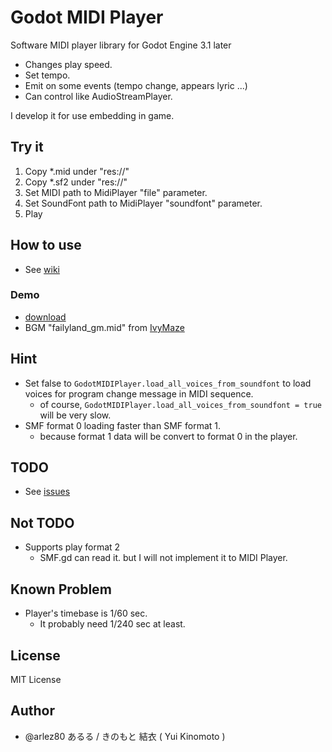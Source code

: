 # Godot MIDI Player

Software MIDI player library for Godot Engine 3.1 later

* Changes play speed.
* Set tempo.
* Emit on some events (tempo change, appears lyric ...)
* Can control like AudioStreamPlayer.

I develop it for use embedding in game.

## Try it

1. Copy *.mid under "res://"
2. Copy *.sf2 under "res://"
3. Set MIDI path to MidiPlayer "file" parameter.
4. Set SoundFont path to MidiPlayer "soundfont" parameter.
5. Play

## How to use

* See [wiki](https://bitbucket.org/arlez80/godot-midi-player/wiki/)

### Demo

* [download](https://bitbucket.org/arlez80/godot-midi-player/downloads/demo.zip)
* BGM "failyland_gm.mid" from [IvyMaze]( http://ivymaze.sakura.ne.jp/ )

## Hint

* Set false to `GodotMIDIPlayer.load_all_voices_from_soundfont` to load voices for program change message in MIDI sequence.
    * of course, `GodotMIDIPlayer.load_all_voices_from_soundfont = true` will be very slow.
* SMF format 0 loading faster than SMF format 1.
    * because format 1 data will be convert to format 0 in the player.

## TODO

* See [issues]( https://bitbucket.org/arlez80/godot-midi-player/issues )

## Not TODO

* Supports play format 2
    * SMF.gd can read it. but I will not implement it to MIDI Player.

## Known Problem

* Player's timebase is 1/60 sec.
    * It probably need 1/240 sec at least.

## License

MIT License

## Author

* @arlez80 あるる / きのもと 結衣 ( Yui Kinomoto )
